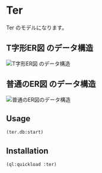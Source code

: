 # Ter

Ter のモデルになります。

## T字形ER図 のデータ構造

![T字形ER図 のデータ構造](https://bitbucket.org/yanqirenshi/ter/raw/bfb75373a5c42c48e9d34ccb0d1f0bb8f203aaaf/web/assets/images/ss-20180518-145815.png "T字形ER図 のデータ構造")

## 普通のER図 のデータ構造

![普通のER図のデータ構造](https://bitbucket.org/yanqirenshi/ter/raw/0771b957c04be657958ca1896a11448b091a9823/web/assets/images/ss-20180518-144005.png "普通のER図のデータ構造")


## Usage

```lisp
(ter.db:start)
```

## Installation

```lisp
(ql:quickload :ter)
```
